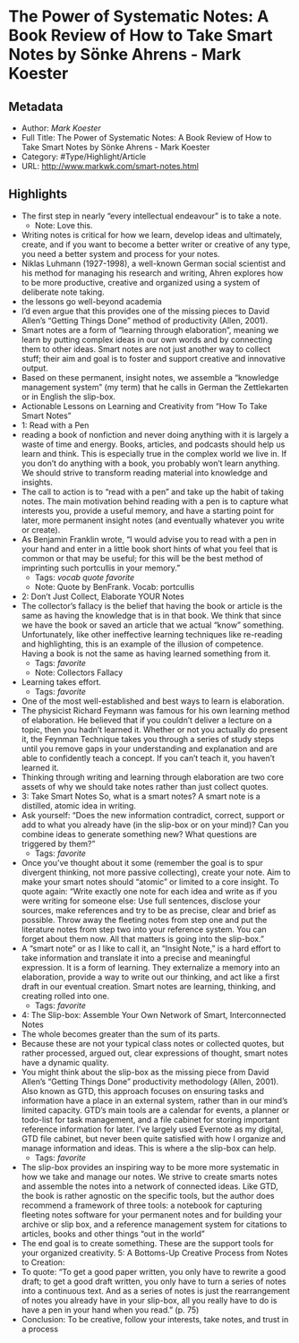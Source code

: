 # The Power of Systematic Notes: A Book Review of How to Take Smart Notes by Sönke Ahrens - Mark Koester

## Metadata

* Author: *Mark Koester*
* Full Title: The Power of Systematic Notes: A Book Review of How to Take Smart Notes by Sönke Ahrens - Mark Koester
* Category: #Type/Highlight/Article
* URL: http://www.markwk.com/smart-notes.html

## Highlights

* The first step in nearly “every intellectual endeavour” is to take a note.
  * Note: Love this.
* Writing notes is critical for how we learn, develop ideas and ultimately, create, and if you want to become a better writer or creative of any type, you need a better system and process for your notes.
* Niklas Luhmann (1927-1998), a well-known German social scientist and his method for managing his research and writing, Ahren explores how to be more productive, creative and organized using a system of deliberate note taking.
* the lessons go well-beyond academia
* I’d even argue that this provides one of the missing pieces to David Allen’s “Getting Things Done” method of productivity (Allen, 2001).
* Smart notes are a form of “learning through elaboration”, meaning we learn by putting complex ideas in our own words and by connecting them to other ideas. Smart notes are not just another way to collect stuff; their aim and goal is to foster and support creative and innovative output.
* Based on these permanent, insight notes, we assemble a “knowledge management system” (my term) that he calls in German the Zettlekarten or in English the slip-box.
* Actionable Lessons on Learning and Creativity from “How To Take Smart Notes”
* 1: Read with a Pen
* reading a book of nonfiction and never doing anything with it is largely a waste of time and energy. Books, articles, and podcasts should help us learn and think. This is especially true in the complex world we live in. If you don’t do anything with a book, you probably won’t learn anything. We should strive to transform reading material into knowledge and insights.
* The call to action is to “read with a pen” and take up the habit of taking notes. The main motivation behind reading with a pen is to capture what interests you, provide a useful memory, and have a starting point for later, more permanent insight notes (and eventually whatever you write or create).
* As Benjamin Franklin wrote, “I would advise you to read with a pen in your hand and enter in a little book short hints of what you feel that is common or that may be useful; for this will be the best method of imprinting such portcullis in your memory.”
  * Tags: *vocab* *quote* *favorite* 
  * Note: Quote by BenFrank. Vocab: portcullis
* 2: Don’t Just Collect, Elaborate YOUR Notes
* The collector’s fallacy is the belief that having the book or article is the same as having the knowledge that is in that book. We think that since we have the book or saved an article that we actual “know” something. Unfortunately, like other ineffective learning techniques like re-reading and highlighting, this is an example of the illusion of competence. Having a book is not the same as having learned something from it.
  * Tags: *favorite* 
  * Note: Collectors Fallacy
* Learning takes effort.
  * Tags: *favorite* 
* One of the most well-established and best ways to learn is elaboration.
* The physicist Richard Feymann was famous for his own learning method of elaboration. He believed that if you couldn’t deliver a lecture on a topic, then you hadn’t learned it. Whether or not you actually do present it, the Feynman Technique takes you through a series of study steps until you remove gaps in your understanding and explanation and are able to confidently teach a concept. If you can’t teach it, you haven’t learned it.
* Thinking through writing and learning through elaboration are two core assets of why we should take notes rather than just collect quotes.
* 3: Take Smart Notes
  So, what is a smart notes? A smart note is a distilled, atomic idea in writing.
* Ask yourself:
  “Does the new information contradict, correct, support or add to what you already have (in the slip-box or on your mind)? Can you combine ideas to generate something new? What questions are triggered by them?”
  * Tags: *favorite* 
* Once you’ve thought about it some (remember the goal is to spur divergent thinking, not more passive collecting), create your note.
  Aim to make your smart notes should “atomic” or limited to a core insight. To quote again:
  “Write exactly one note for each idea and write as if you were writing for someone else: Use full sentences, disclose your sources, make references and try to be as precise, clear and brief as possible. Throw away the fleeting notes from step one and put the literature notes from step two into your reference system. You can forget about them now. All that matters is going into the slip-box.”
* A “smart note” or as I like to call it, an “Insight Note,” is a hard effort to take information and translate it into a precise and meaningful expression. It is a form of learning. They externalize a memory into an elaboration, provide a way to write out our thinking, and act like a first draft in our eventual creation. Smart notes are learning, thinking, and creating rolled into one.
  * Tags: *favorite* 
* 4: The Slip-box: Assemble Your Own Network of Smart, Interconnected Notes
* The whole becomes greater than the sum of its parts.
* Because these are not your typical class notes or collected quotes, but rather processed, argued out, clear expressions of thought, smart notes have a dynamic quality.
* You might think about the slip-box as the missing piece from David Allen’s “Getting Things Done” productivity methodology (Allen, 2001). Also known as GTD, this approach focuses on ensuring tasks and information have a place in an external system, rather than in our mind’s limited capacity. GTD’s main tools are a calendar for events, a planner or todo-list for task management, and a file cabinet for storing important reference information for later. I’ve largely used Evernote as my digital, GTD file cabinet, but never been quite satisfied with how I organize and manage information and ideas. This is where a the slip-box can help.
  * Tags: *favorite* 
* The slip-box provides an inspiring way to be more more systematic in how we take and manage our notes. We strive to create smarts notes and assemble the notes into a network of connected ideas. Like GTD, the book is rather agnostic on the specific tools, but the author does recommend a framework of three tools:
  a notebook for capturing fleeting notes
  software for your permanent notes and for building your archive or slip box, and
  a reference management system for citations to articles, books and other things “out in the world”
* The end goal is to create something. These are the support tools for your organized creativity.
  5: A Bottoms-Up Creative Process from Notes to Creation:
* To quote:
  “To get a good paper written, you only have to rewrite a good draft; to get a good draft written, you only have to turn a series of notes into a continuous text. And as a series of notes is just the rearrangement of notes you already have in your slip-box, all you really have to do is have a pen in your hand when you read.” (p. 75)
* Conclusion: To be creative, follow your interests, take notes, and trust in a process
